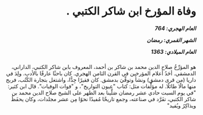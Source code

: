 <h1 dir="rtl">وفاة المؤرخ ابن شاكر الكتبي .</h1>

<h5 dir="rtl">العام الهجري:  764

الشهر القمري: رمضان

العام الميلادي: 1363</h5>

<p dir="rtl">هو المؤرِّخُ صلاح الدين محمد بن شاكر بن أحمد، المعروف بابن شاكر الكتبي، الداراني، الدمشقي. أحَدُ أعلام المؤرخين في القرن الثامن الهجري. كان باحثًا عارفًا بالأدب. ولِدَ في داريا (من قرى دمشق) ونشأ وتوفِّيَ بدمشق. كان فقيرًا جِدًّا، واشتغل بتجارة الكُتُب، فربح منها مالًا طائلًا. له مؤلَّفات مثل: كتاب "عيون التواريخ"، و "فوات الوفيات". قال ابن كثير: "في يوم السبت حادي عشر رمضان صَلَّينا بعد الظهر على الشيخ صلاح الدين محمد بن شاكر الكتبي، تفَرَّد في صناعته، وجمع تاريخًا مُفيدًا نحوًا مِن عشر مجلدات، وكان يحفَظُ ويذاكِرُ ويُفيد"</p></br>
